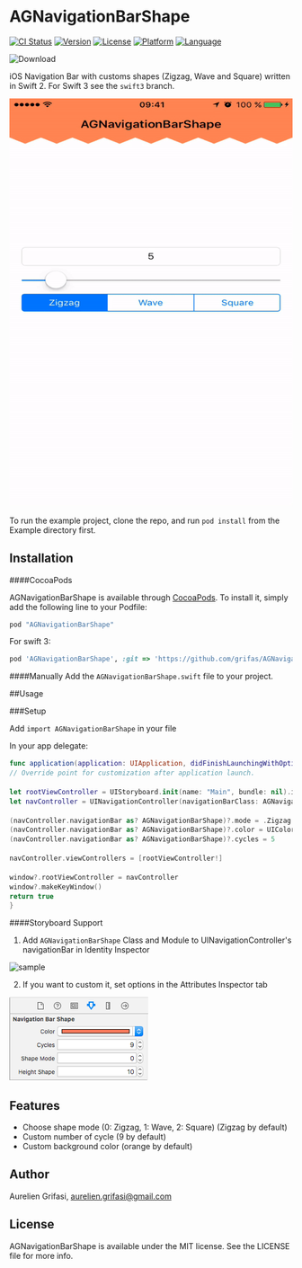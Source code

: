 # AGNavigationBarShape

[![CI Status](http://img.shields.io/travis/grifas/AGNavigationBarShape.svg?style=flat)](https://travis-ci.org/grifas/AGNavigationBarShape)
[![Version](https://img.shields.io/cocoapods/v/AGNavigationBarShape.svg?style=flat)](http://cocoapods.org/pods/AGNavigationBarShape)
[![License](https://img.shields.io/cocoapods/l/AGNavigationBarShape.svg?style=flat)](http://cocoapods.org/pods/AGNavigationBarShape)
[![Platform](https://img.shields.io/cocoapods/p/AGNavigationBarShape.svg?style=flat)](http://cocoapods.org/pods/AGNavigationBarShape)
[![Language](http://img.shields.io/badge/language-swift-brightgreen.svg?style=flat)](https://developer.apple.com/swift)

![Download](http://img.shields.io/cocoapods/at/AGNavigationBarShape.svg?style=flat)
<!--![Download](http://img.shields.io/cocoapods/dt/AGNavigationBarShape.svg?style=flat)-->
<!--![Download](http://img.shields.io/cocoapods/dm/AGNavigationBarShape.svg?style=flat)-->
<!--![Download](http://img.shields.io/cocoapods/dw/AGNavigationBarShape.svg?style=flat)-->
<!--![Download](http://img.shields.io/cocoapods/aw/AGNavigationBarShape.svg?style=flat)-->

iOS Navigation Bar with customs shapes (Zigzag, Wave and Square) written in Swift 2.
 For Swift 3 see the `swift3` branch.

![sample](Screenshots/screenshot.gif)

To run the example project, clone the repo, and run `pod install` from the Example directory first.

## Installation

####CocoaPods

AGNavigationBarShape is available through [CocoaPods](http://cocoapods.org). To install
it, simply add the following line to your Podfile:

```ruby
pod "AGNavigationBarShape"
```

For swift 3:

```ruby
pod 'AGNavigationBarShape', :git => 'https://github.com/grifas/AGNavigationBarShape.git', :branch => 'swift3'
```

####Manually
Add the `AGNavigationBarShape.swift` file to your project. 

##Usage

###Setup

Add `import AGNavigationBarShape` in your file

In your app delegate:

```swift
func application(application: UIApplication, didFinishLaunchingWithOptions launchOptions: [NSObject: AnyObject]?) -> Bool {
// Override point for customization after application launch.

let rootViewController = UIStoryboard.init(name: "Main", bundle: nil).instantiateInitialViewController()
let navController = UINavigationController(navigationBarClass: AGNavigationBarShape.self, toolbarClass: nil)

(navController.navigationBar as? AGNavigationBarShape)?.mode = .Zigzag
(navController.navigationBar as? AGNavigationBarShape)?.color = UIColor.purpleColor()
(navController.navigationBar as? AGNavigationBarShape)?.cycles = 5

navController.viewControllers = [rootViewController!]

window?.rootViewController = navController
window?.makeKeyWindow()
return true
}
```

####Storyboard Support

1. Add `AGNavigationBarShape` Class and Module to UINavigationController's navigationBar in Identity Inspector

![sample](Screenshots/screenshot1.png)

2. If you want to custom it, set options in the Attributes Inspector tab

![sample](Screenshots/screenshot2.png)

## Features
-  Choose shape mode (0: Zigzag, 1: Wave, 2: Square) (Zigzag by default)
-  Custom number of cycle (9 by default)
-  Custom background color (orange by default) 

## Author

Aurelien Grifasi, aurelien.grifasi@gmail.com

## License

AGNavigationBarShape is available under the MIT license. See the LICENSE file for more info.
